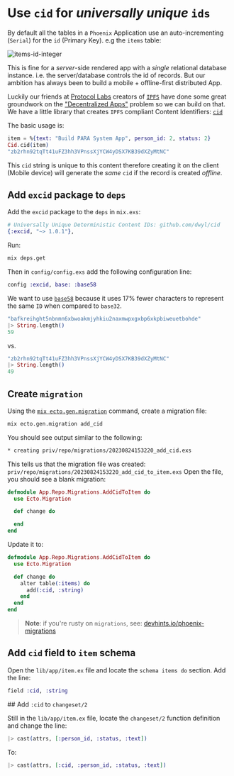 # Use `cid` for _universally unique_ `ids`

By default all the tables 
in a `Phoenix` Application 
use an auto-incrementing (`Serial`) 
for the `id` (Primary Key).
e.g the `items` table:

![items-id-integer](https://github.com/dwyl/mvp/assets/194400/d3020e53-2ad8-43ff-b0ed-95251ee21a87)

This is fine for a _server_-side rendered app 
with a _single_ relational database instance.
i.e. the server/database controls the id of records.
But our ambition has always been 
to build a mobile + offline-first distributed App.

Luckily our friends at 
[Protocol Labs](https://github.com/ipfs)
creators of
[`IPFS`](https://github.com/dwyl/learn-ipfs)
have done some great groundwork on the 
["Decentralized Apps"](https://en.wikipedia.org/wiki/Decentralized_application)
problem so we can build on that.
We have a little library that creates `IPFS` compliant
Content Identifiers: 
[`cid`](https://github.com/dwyl/cid)

The basic usage is:

```elixir
item = %{text: "Build PARA System App", person_id: 2, status: 2}
Cid.cid(item)
"zb2rhn92tqTt41uFZ3hh3VPnssXjYCW4yDSX7KB39dXZyMtNC"
```
This `cid` string is unique to this content
therefore creating it on the client (Mobile device)
will generate the _same_ `cid`
if the record is created _offline_.




## Add `excid` package to `deps`

Add the `excid` package to the `deps` in `mix.exs`:

```elixir
# Universally Unique Deterministic Content IDs: github.com/dwyl/cid
{:excid, "~> 1.0.1"},
```

Run:
```sh
mix deps.get
```

Then in `config/config.exs` add the following configuration line:
```elixir
config :excid, base: :base58
```

We want to use 
[`base58`](https://github.com/dwyl/base58#why-base58)
because it uses 17% fewer characters to represent the same `ID` 
when compared to `base32`.

```elixir
"bafkreihght5nbnmn6xbwoakmjyhkiu2naxmwpxgxbp6xkpbiweuetbohde"
|> String.length()
59
```
vs.

```elixir
"zb2rhn92tqTt41uFZ3hh3VPnssXjYCW4yDSX7KB39dXZyMtNC"
|> String.length()
49
```

## Create `migration`

Using the 
[`mix ecto.gen.migration`](https://hexdocs.pm/ecto_sql/Mix.Tasks.Ecto.Gen.Migration.html)
command, 
create a migration file:

```sh
mix ecto.gen.migration add_cid
```

You should see output similar to the following:

```sh
* creating priv/repo/migrations/20230824153220_add_cid.exs
```

This tells us that the migration file was created:
`priv/repo/migrations/20230824153220_add_cid_to_item.exs`
Open the file, you should see a blank migration:

```elixir
defmodule App.Repo.Migrations.AddCidToItem do
  use Ecto.Migration

  def change do

  end
end
```


Update it to:

```elixir
defmodule App.Repo.Migrations.AddCidToItem do
  use Ecto.Migration

  def change do
    alter table(:items) do
      add(:cid, :string)
    end
  end
end
```

> **Note**: if you're rusty on `migrations`,
see:
[devhints.io/phoenix-migrations](https://devhints.io/phoenix-migrations)

## Add `cid` field to `item` schema

Open the 
`lib/app/item.ex`
file and locate the `schema items do` section.
Add the line:

```elixir
field :cid, :string
```

## Add `:cid` to `changeset/2`

Still in the 
`lib/app/item.ex`
file, locate the `changeset/2` function definition
and change the line: 

```elixir
|> cast(attrs, [:person_id, :status, :text])
```

To: 

```elixir
|> cast(attrs, [:cid, :person_id, :status, :text])
```

